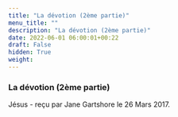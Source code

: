 ```yaml
---
title: "La dévotion (2ème partie)"
menu_title: ""
description: "La dévotion (2ème partie)"
date: 2022-06-01 06:00:01+00:22
draft: False
hidden: True
weight:
---
```

### La dévotion (2ème partie)

Jésus - reçu par Jane Gartshore le 26 Mars 2017.



